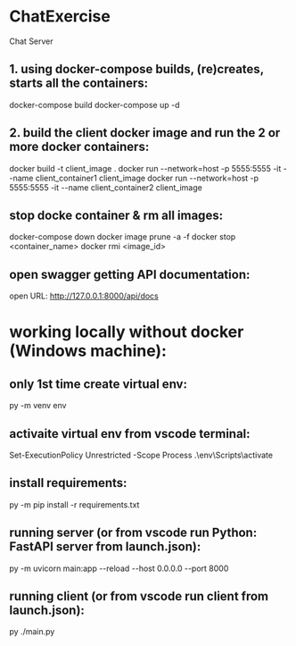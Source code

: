 # ChatExercise
Chat Server

## 1. using docker-compose builds, (re)creates, starts all the containers:
docker-compose build
docker-compose up -d

## 2. build the client docker image and run the 2 or more docker containers:
docker build -t client_image .
docker run --network=host -p 5555:5555 -it --name client_container1 client_image
docker run --network=host -p 5555:5555 -it --name client_container2 client_image    

## stop docke container & rm all images:
docker-compose down
docker image prune -a -f
docker stop <container_name>
docker rmi <image_id>

## open swagger getting API documentation:
open URL: http://127.0.0.1:8000/api/docs

# working locally without docker (Windows  machine):

## only 1st time create virtual env:
py -m venv env

## activaite virtual env from vscode terminal:
Set-ExecutionPolicy Unrestricted -Scope Process
.\env\Scripts\activate

## install requirements:
py -m pip install -r requirements.txt

## running server (or from vscode run Python: FastAPI server from launch.json):
py -m uvicorn main:app --reload --host 0.0.0.0 --port 8000

## running client (or from vscode run client from launch.json):
py ./main.py

